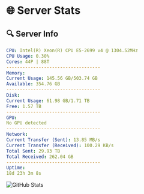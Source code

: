 # 🌐 Server Stats
## 🔍 Server Info
```yaml
CPU: Intel(R) Xeon(R) CPU E5-2699 v4 @ 1304.52MHz
CPU Usage: 0.30%
Cores: 44P | 88T
-----------------------------------
Memory:
Current Usage: 145.56 GB/503.74 GB
Available: 354.76 GB
-----------------------------------
Disk:
Current Usage: 61.98 GB/1.71 TB
Free: 1.57 TB
-----------------------------------
GPU:
No GPU detected
-----------------------------------
Network:
Current Transfer (Sent): 13.85 MB/s
Current Transfer (Received): 100.29 KB/s
Total Sent: 29.93 TB
Total Received: 262.04 GB
-----------------------------------
Uptime:
18d 23h 3m 8s
```
![GitHub Stats](https://img.shields.io/badge/Updated-2025-03-26_20:25:57-blue)